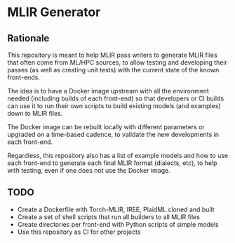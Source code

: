 MLIR Generator
==============

Rationale
---------

This repository is meant to help MLIR pass writers to generate MLIR files
that often come from ML/HPC sources, to allow testing and developing their
passes (as well as creating unit tests) with the current state of the known
front-ends.

The idea is to have a Docker image upstream with all the environment needed
(including builds of each front-end) so that developers or CI builds can use
it to run their own scripts to build existing models (and examples) down to
MLIR files.

The Docker image can be rebuilt locally with different parameters or upgraded
on a time-based cadence, to validate the new developments in each front-end.

Regardless, this repository also has a list of example models and how to use
each front-end to generate each final MLIR format (dialects, etc), to help
with testing, even if one does not use the Docker image.


TODO
----

 * Create a Dockerfile with Torch-MLIR, IREE, PlaidML cloned and built
 * Create a set of shell scripts that run all builders to all MLIR files
 * Create directories per front-end with Python scripts of simple models
 * Use this repository as CI for other projects
